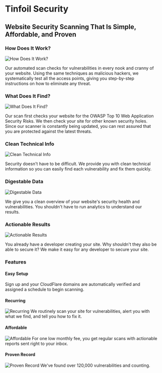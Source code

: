 # Tinfoil Security
## Website Security Scanning That Is Simple, Affordable, and Proven

### How Does It Work?
![How Does It Work?](/images/apps/tinfoil_security_website_security_scanning/how-it-works.png)

Our automated scan checks for vulnerabilities in every nook and cranny of your website. Using the same techniques as malicious hackers, we systematically test all the access points, giving you step-by-step instructions on how to eliminate any threat.

### What Does It Find?
![What Does It Find?](/images/apps/tinfoil_security_website_security_scanning/what-it-finds.png)

Our scan first checks your website for the OWASP Top 10 Web Application Security Risks. We then check your site for other known security holes. Since our scanner is constantly being updated, you can rest assured that you are protected against the latest threats.

### Clean Technical Info
![Clean Technical Info](/images/apps/tinfoil_security_website_security_scanning/clean-tech-info.png)

Security doesn't have to be difficult. We provide you with clean technical information so you can easily find each vulnerability and fix them quickly.

### Digestable Data
![Digestable Data](/images/apps/tinfoil_security_website_security_scanning/digestible-data.png)

We give you a clean overview of your website's security health and vulnerabilities. You shouldn't have to run analytics to understand our results.

### Actionable Results
![Actionable Results](/images/apps/tinfoil_security_website_security_scanning/actionable-results.png)

You already have a developer creating your site. Why shouldn't they also be able to secure it? We make it easy for any developer to secure your site.

### Features
#### Easy Setup
Sign up and your CloudFlare domains are automatically verified and assigned a schedule to begin scanning.

#### Recurring
![Recurring](/images/apps/tinfoil_security_website_security_scanning/calendar-color.png)
We routinely scan your site for vulnerabilities, alert you with what we find, and tell you how to fix it.

#### Affordable
![Affordable](/images/apps/tinfoil_security_website_security_scanning/pig-color.png)
For one low monthly fee, you get regular scans with actionable reports sent right to your inbox.

#### Proven Record
![Proven Record](/images/apps/tinfoil_security_website_security_scanning/safe-color.png)
We've found over 120,000 vulnerabilities and counting.
